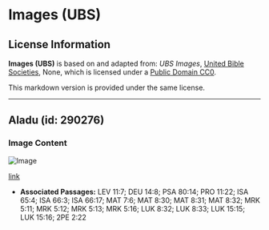 # Images (UBS)

## License Information

**Images (UBS)** is based on and adapted from: _UBS Images_, [United Bible Societies](https://unitedbiblesocieties.org/), None, which is licensed under a [Public Domain CC0](https://creativecommons.org/public-domain/cc0/).

This markdown version is provided under the same license.



--------------------------------

## Aladu (id: 290276)

### Image Content

![Image](https://cdn.aquifer.bible/aquifer-content/resources/Media/WEB-0713_pigs.jpg)

[link](https://cdn.aquifer.bible/aquifer-content/resources/Media/WEB-0713_pigs.jpg)

* **Associated Passages:** LEV 11:7; DEU 14:8; PSA 80:14; PRO 11:22; ISA 65:4; ISA 66:3; ISA 66:17; MAT 7:6; MAT 8:30; MAT 8:31; MAT 8:32; MRK 5:11; MRK 5:12; MRK 5:13; MRK 5:16; LUK 8:32; LUK 8:33; LUK 15:15; LUK 15:16; 2PE 2:22

